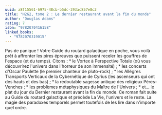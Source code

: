 ```yaml
---
uuid: a8f15561-6975-48cb-b5dc-393ac857e8c3
title: "H2G2, tome 2 : Le dernier restaurant avant la fin du monde"
author: "Douglas Adams"
rating: 7
isbn: "9782070416158"
linked_books:
  - "9782070319015"
---
```


Pas de panique ! Votre Guide du routard galactique en poche, vous voilà prêt à affronter les pires épreuves que puissent receler les gouffres de l'espace (et du temps). Citons : * le Vortex à Perspective Totale (où vous découvrirez l'univers dans l'horreur de son immensité) ; * les concerts d'Oscar Paulette (le premier chanteur de pluto-rock) ; * les Allègres Transports Verticaux de la Cybernétique de Cyrius (les ascenseurs qui ont des hauts et des bas) ; * la redoutable sagesse antique des religieux Pères-Venches ; * les problèmes métaphysiques du Maître de l'Univers ; * et... le plat du jour du Dernier restaurant avant la fin du monde. Ce roman fait suite au Guide du routard galactique et précède La Vie, l'univers et le reste. La magie des paradoxes temporels permet toutefois de les lire dans n'importe quel ordre.